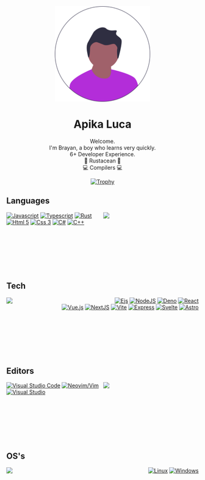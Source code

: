 <div align="center">
  <img width="250" src="./undraw_pic_profile_re_1865.svg" />
  
  <h1>Apika Luca</h1>
  <p>
    Welcome.<br/>
    I'm Brayan, a boy who learns very quickly. <br/>
    6+ Developer Experience. <br/>
    🦀 Rustacean 🦀 <br/>
    💻 Compilers 💻 <br/>
  </p>
</div>

<div align="center">
    
[![Trophy](https://github-profile-trophy.vercel.app/?username=Brayan-724&column=4&theme=dark_lover&margin-w=10&&margin-h10&no-bg=true&no-frame=true)](https://github.com/ryo-ma/github-profile-trophy)
    
  </a>
</div>

## Languages
<img align="right" width="250" src="https://user-images.githubusercontent.com/70247585/197420447-6249c795-5e47-43e6-8ff0-43fce12543fb.svg" />

[![Javascript](https://img.shields.io/static/v1?message=-&logoColor=black&style=for-the-badge&label=javascript&logo=javascript&labelColor=F7DF1E)](https://developer.mozilla.org/en-US/docs/Learn/JavaScript/First_steps/What_is_JavaScript)
[![Typescript](https://img.shields.io/static/v1?message=-&logoColor=white&style=for-the-badge&label=typescript&logo=typescript&labelColor=3178C6)](https://www.typescriptlang.org)
[![Rust](https://img.shields.io/static/v1?message=-&logoColor=white&style=for-the-badge&label=rust&logo=rust&labelColor=ea5b01)](www.rust-lang.org/)
[![Html 5](https://img.shields.io/static/v1?message=-&logoColor=white&style=for-the-badge&label=html%205&logo=html5&labelColor=E34F26)](https://en.wikipedia.org/wiki/HTML5)
[![Css 3](https://img.shields.io/static/v1?message=-&logoColor=white&style=for-the-badge&label=css%203&logo=css3&labelColor=1572B6)](https://en.wikipedia.org/wiki/CSS)
[![C#](https://img.shields.io/static/v1?message=-&logoColor=white&style=for-the-badge&label=c%23%0A&logo=csharp&labelColor=5C2D91)](https://en.wikipedia.org/wiki/C_Sharp)
[![C++](https://img.shields.io/static/v1?message=-&logoColor=white&style=for-the-badge&label=c%2B%2B&logo=c%2B%2B&labelColor=00599C)](https://en.wikipedia.org/wiki/C%2B%2B)

<img height="100" />

## Tech
<img align="left" width="250" src="https://user-images.githubusercontent.com/70247585/197420530-3a815f98-97d8-4657-b697-15d093adcfca.svg" />
<div align="right">
  
[![Ejs](https://img.shields.io/static/v1?message=-&logoColor=black&style=for-the-badge&label=ejs&logo=jss&labelColor=F7DF1E)](https://ejs.co)
[![NodeJS](https://img.shields.io/static/v1?message=-&logoColor=white&style=for-the-badge&label=NodeJS&logo=node.js&labelColor=339933)](https://nodejs.org/en/)
[![Deno](https://img.shields.io/static/v1?message=-&logoColor=white&style=for-the-badge&label=deno&logo=deno&labelColor=black)](https://deno.land)
[![React](https://img.shields.io/static/v1?message=-&logoColor=white&style=for-the-badge&label=React&logo=react&labelColor=61DAFB)](https://reactjs.org)
[![Vue.js](https://img.shields.io/static/v1?message=-&logoColor=white&style=for-the-badge&label=Vue&logo=vue.js&labelColor=4FC08D)](https://vuejs.org)
[![NextJS](https://img.shields.io/static/v1?message=-&logoColor=white&style=for-the-badge&label=NextJS&logo=next.js&labelColor=black)](https://nextjs.org)
[![Vite](https://img.shields.io/static/v1?message=-&logoColor=white&style=for-the-badge&label=Vite&logo=vite&labelColor=646CFF)](https://vitejs.dev)
[![Express](https://img.shields.io/static/v1?message=-&logoColor=white&style=for-the-badge&label=Express&logo=Express&labelColor=black)](https://expressjs.com/)
[![Svelte](https://img.shields.io/static/v1?message=-&logoColor=white&style=for-the-badge&label=Svelte&logo=Svelte&labelColor=orange)](https://svelte.dev/)
[![Astro](https://img.shields.io/static/v1?message=-&logoColor=white&style=for-the-badge&label=Astro&logo=Astro&labelColor=black)](https://astro.build/)

<img height="100" />
</div>

## Editors
<img align="right" width="250" src="https://user-images.githubusercontent.com/70247585/197420172-e3bc6ac6-5ba6-415e-bbc4-3e20d60615e3.svg" />

[![Visual Studio Code](https://img.shields.io/static/v1?message=-&label=vscode&style=for-the-badge&logo=visualstudiocode&labelColor=007ACC)](https://code.visualstudio.com)
[![Neovim/Vim](https://img.shields.io/static/v1?message=Actual&logoColor=white&label=nvim&style=for-the-badge&logo=neovim&labelColor=57A143)](https://neovim.io)
[![Visual Studio](https://img.shields.io/static/v1?message=-&logoColor=white&label=visual%20studio&style=for-the-badge&logo=visualstudio&labelColor=5C2D91)](https://visualstudio.microsoft.com/)

<img height="100" />

## OS's
<img align="left" width="250" src="https://user-images.githubusercontent.com/70247585/197420649-aaa91a5e-a052-44ef-b9aa-25f09157b80b.svg" />
<div align="right">

[![Linux](https://img.shields.io/static/v1?message=-&logoColor=white&style=for-the-badge&label=linux&logo=linux)](https://en.wikipedia.org/wiki/GNU/Linux)
[![Windows](https://img.shields.io/static/v1?message=-&logoColor=white&style=for-the-badge&label=windows&logo=windows&labelColor=0078D6)](https://www.microsoft.com/windows)

</div>
